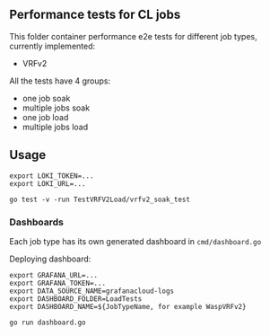 ## Performance tests for CL jobs

This folder container performance e2e tests for different job types, currently implemented:
- VRFv2

All the tests have 4 groups:
- one job soak
- multiple jobs soak
- one job load
- multiple jobs load

## Usage
```
export LOKI_TOKEN=...
export LOKI_URL=...

go test -v -run TestVRFV2Load/vrfv2_soak_test
```

### Dashboards
Each job type has its own generated dashboard in `cmd/dashboard.go`

Deploying dashboard:
```
export GRAFANA_URL=...
export GRAFANA_TOKEN=...
export DATA_SOURCE_NAME=grafanacloud-logs
export DASHBOARD_FOLDER=LoadTests
export DASHBOARD_NAME=${JobTypeName, for example WaspVRFv2}

go run dashboard.go
```